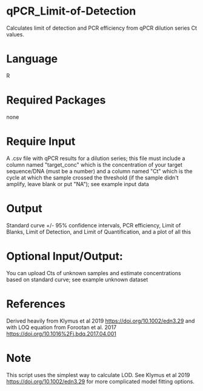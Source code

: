 # qPCR_Limit-of-Detection
Calculates limit of detection and PCR efficiency from qPCR dilution series Ct values.

# Language 
R
# Required Packages
none
# Require Input
A .csv file with qPCR results for a dilution series; this file must include a column named "target_conc" which is the concentration of your target sequence/DNA (must be a number) and a column named "Ct" which is the cycle at which the sample crossed the threshold (if the sample didn't amplify, leave blank or put "NA"); see example input data
# Output
Standard curve +/- 95% confidence intervals, PCR efficiency, Limit of Blanks, Limit of Detection, and Limit of Quantification, and a plot of all this
# Optional Input/Output: 
You can upload Cts of unknown samples and estimate concentrations based on standard curve; see example unknown dataset
# References
Derived heavily from Klymus et al 2019 https://doi.org/10.1002/edn3.29 and with LOQ equation from Forootan et al. 2017 https://doi.org/10.1016%2Fj.bdq.2017.04.001
# Note
This script uses the simplest way to calculate LOD. See Klymus et al 2019 https://doi.org/10.1002/edn3.29 for more complicated model fitting options.

